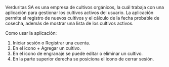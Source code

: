 Verduritas SA es una empresa de cultivos orgánicos, la cuál trabaja con una aplicación para gestionar los cultivos activos del usuario. La aplicación permite el registro de nuevos cultivos y el cálculo de la fecha probable de cosecha, además de mostrar una lista de los cultivos activos.

Como usar la aplicación:
1. Iniciar sesión o Registrar una cuenta.
2. En el icono + Agregar un cultivo.
3. En el icono de engranaje se puede editar o eliminar un cultivo.
4. En la parte superior derecha se posiciona el icono de cerrar sesión.
